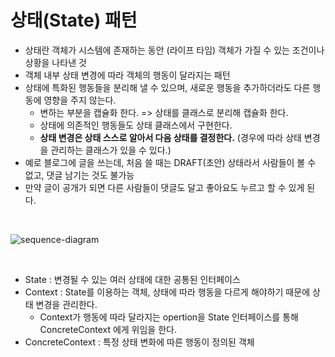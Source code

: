 # 상태(State) 패턴
- 상태란 객체가 시스템에 존재하는 동안 (라이프 타임) 객체가 가질 수 있는 조건이나 상황을 나타낸 것 
- 객체 내부 상태 변경에 따라 객체의 행동이 달라지는 패턴
- 상태에 특화된 행동들을 분리해 낼 수 있으며, 새로운 행동을 추가하더라도 다른 행동에 영향을 주지 않는다.
  - 변하는 부분을 캡슐화 한다. => 상태를 클래스로 분리해 캡슐화 한다.
  - 상태에 의존적인 행동들도 상태 클래스에서 구현한다.
  - **상태 변경은 상태 스스로 알아서 다음 상태를 결정한다.** (경우에 따라 상태 변경을 관리하는 클래스가 있을 수 있다.)
- 예로 블로그에 글을 쓰는데, 처음 쓸 때는 DRAFT(초안) 상태라서 사람들이 볼 수 없고, 댓글 남기는 것도 불가능
- 만약 글이 공개가 되면 다른 사람들이 댓글도 달고 좋아요도 누르고 할 수 있게 된다.

<br>

![sequence-diagram](http://www.plantuml.com/plantuml/proxy?src=https://raw.githubusercontent.com/ohtaeg/TIL/master/design-pattern/src/chapter7_state/uml/powerSwitch.puml)

<br>

- State : 변경될 수 있는 여러 상태에 대한 공통된 인터페이스
- Context : State를 이용하는 객체, 상태에 따라 행동을 다르게 해야하기 때문에 상태 변경을 관리한다.
  - Context가 행동에 따라 달라지는 opertion을 State 인터페이스를 통해 ConcreteContext 에게 위임을 한다.
- ConcreteContext : 특정 상태 변화에 따른 행동이 정의된 객체